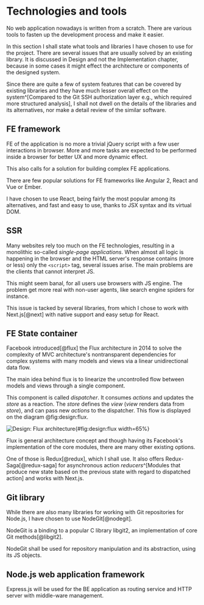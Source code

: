 # Technologies and tools

No web application nowadays is written from a scratch.
There are various tools to fasten up the development process and make it easier.

In this section I shall state what tools and libraries I have chosen to use for the project.
There are several issues that are usually solved by an existing library.
It is discussed in Design and not the Implementation chapter, because in some cases it might effect the architecture or components of the designed system.

Since there are quite a few of system features that can be covered by existing libraries and they have much lesser overall effect on the system^[Compared to the Git SSH authorization layer e.g., which required more structured analysis], I shall not dwell on the details of the libraries and its alternatives, nor make a detail review of the similar software.

## FE framework

FE of the application is no more a trivial jQuery script with a few user interactions in browser.
More and more tasks are expected to be performed inside a browser for better UX and more dynamic effect.

This also calls for a solution for building complex FE applications.

There are few popular solutions for FE frameworks like Angular 2, React and Vue or Ember.

I have chosen to use React, being fairly the most popular among its alternatives, and fast and easy to use, thanks to JSX syntax and its virtual DOM.

## SSR

Many websites rely too much on the FE technologies, resulting in a monolithic so-called _single-page applications_.
When almost all logic is happening in the browser and the HTML server's response contains (more or less) only the `<script>` tag, several issues arise.
The main problems are the clients that cannot interpret JS.

This might seem banal, for all users use browsers with JS engine.
The problem get more real with non-user agents, like search engine spiders for instance.

This issue is tacked by several libraries, from which I chose to work with Next.js[@next] with native support and easy setup for React.

## FE State container

Facebook introduced[@flux] the Flux architecture in 2014 to solve the complexity of MVC architecture's nontransparent dependencies for complex systems with many models and views via a linear unidirectional data flow.

The main idea behind flux is to linearize the uncontrolled flow between models and views through a single component.

This component is called _dispatcher_.
It consumes _actions_ and updates the _store_ as a reaction.
The _store_ defines the _view_ (_view_ renders data from _store_), and can pass new _actions_ to the dispatcher.
This flow is displayed on the diagram @fig:design:flux.

![Design: Flux architecture](./src/assets/diagram/flux){#fig:design:flux width=65%}

Flux is general architecture concept and though having its Facebook's implementation of the core modules, there are many other existing options.

One of those is Redux[@redux], which I shall use.
It also offers Redux-Saga[@redux-saga] for asynchronous action _reducers_^[Modules that produce new state based on the previous state with regard to dispatched action] and works with Next.js.

## Git library

While there are also many libraries for working with Git repositories for Node.js, I have chosen to use NodeGit[@nodegit].

NodeGit is a binding to a popular C library libgit2, an implementation of core Git methods[@libgit2].

NodeGit shall be used for repository manipulation and its abstraction, using its JS objects.


## Node.js web application framework

Express.js will be used for the BE application as routing service and HTTP server with middle-ware management.
